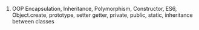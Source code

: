 1. OOP Encapsulation, Inheritance, Polymorphism, Constructor, ES6, Object.create, prototype, setter getter, private, public, static, inheritance between classes
